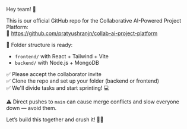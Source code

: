 Hey team! 🚀

This is our official GitHub repo for the Collaborative AI-Powered Project Platform:  
🔗 https://github.com/pratyushranjn/collab-ai-project-platform

📁 Folder structure is ready:
- `frontend/` with React + Tailwind + Vite
- `backend/` with Node.js + MongoDB

✅ Please accept the collaborator invite  
✅ Clone the repo and set up your folder (backend or frontend)  
✅ We'll divide tasks and start sprinting! 💻  

⚠️ Direct pushes to `main` can cause merge conflicts and slow everyone down — avoid them.

Let’s build this together and crush it! 💪🚀
